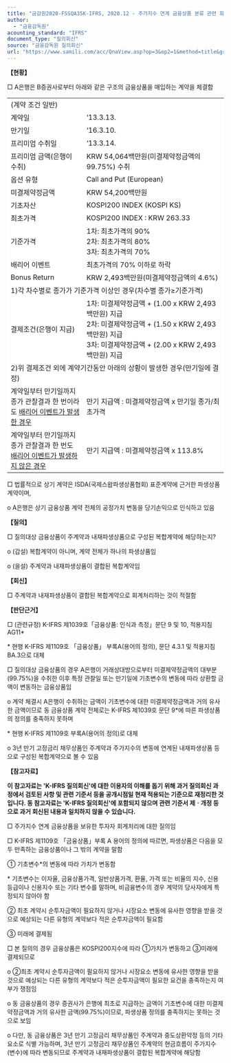 ```yaml
---
title: "금감원2020-FSSQA35K-IFRS, 2020.12 - 주가지수 연계 금융상품 분류 관련 회계처리 (회신일 '14.2.11.)"
author:
  - "금융감독원"
acounting_standard: "IFRS"
document_type: "질의회신"
source: "금융감독원 질의회신"
url: "https://www.samili.com/acc/QnaView.asp?op=3&op2=1&method=title&group=2122-15;1&orgcode=1&searchword=&page=2&code=%EA%B8%88%EA%B0%90%EC%9B%902020%2DFSSQA35%5FK%2DIFRS%3A20201229"
---
```

**【현황】**

□ A은행은 B증권사로부터 아래와 같은 구조의 금융상품을 매입하는 계약을 체결함

<table width="97%"><colgroup><col width="35%" bgcolor="#ffffff"><col width="65%" bgcolor="#ffffff"></colgroup><tbody><tr><td colspan="2"><div>(계약 조건 일반)</div></td></tr><tr><td><div>계약일</div></td><td><div>‘13.3.13.</div></td></tr><tr><td><div>만기일</div></td><td><div>‘16.3.10.</div></td></tr><tr><td><div>프리미엄 수취일</div></td><td><div>‘13.3.14.</div></td></tr><tr><td><div>프리미엄 금액(은행이 수취)</div></td><td><div>KRW 54,064백만원(미결제약정금액의 99.75%) 수취</div></td></tr><tr><td><div>옵션 유형</div></td><td><div>Call and Put (European)</div></td></tr><tr><td><div>미결제약정금액</div></td><td><div>KRW 54,200백만원</div></td></tr><tr><td><div>기초자산</div></td><td><div>KOSPI200 INDEX (KOSPI KS)</div></td></tr><tr><td><div>최초가격</div></td><td><div>KOSPI200 INDEX : KRW 263.33</div></td></tr><tr><td><div>기준가격</div></td><td><div>1차: 최초가격의 90%</div><div>2차: 최초가격의 80%</div><div>3차: 최초가격의 70%</div></td></tr><tr><td><div>배리어 이벤트</div></td><td><div>최초가격의 70% 이하로 하락</div></td></tr><tr><td><div>Bonus Return</div></td><td><div>KRW 2,493백만원(미결제약정금액의 4.6%)</div></td></tr><tr><td colspan="2"><div>1)각 차수별로 종가가 기준가격 이상인 경우(차수별 종가≥기준가격)</div></td></tr><tr><td><div>결제조건(은행이 지급)</div></td><td><div>1차: 미결제약정금액 + (1.00 x KRW 2,493백만원) 지급</div><div>2차: 미결제약정금액 + (1.50 x KRW 2,493백만원) 지급</div><div>3차: 미결제약정금액 + (2.00 x KRW 2,493백만원) 지급</div></td></tr><tr><td colspan="2"><div>2)위 결제조건 외에 계약기간동안 아래의 상황이 발생한 경우(만기일에 결정)</div></td></tr><tr><td><div>계약일부터 만기일까지 종가 관찰결과 한 번이라도 <u>배리어 이벤트가 발생한 경우</u></div></td><td><div>만기 지급액 : 미결제약정금액 x 만기일 종가/최초가격</div></td></tr><tr><td><div>계약일부터 만기일까지 종가 관찰결과 한 번도 <u>배리어 이벤트가 발생하지 않은 경우</u></div></td><td><div>만기 지급액 : 미결제약정금액 x 113.8%</div></td></tr></tbody></table>

  

□ 법률적으로 상기 계약은 ISDA(국제스왑파생상품협회) 표준계약에 근거한 파생상품 계약이며,

o A은행은 상기 금융상품 계약 전체의 공정가치 변동을 당기손익으로 인식하고 있음

  
**【질의】**

□ 질의대상 금융상품이 주계약과 내재파생상품으로 구성된 복합계약에 해당하는지?

o (갑설) 복합계약이 아니며, 계약 전체가 하나의 파생상품임

o (을설) 주계약과 내재파생상품이 결합된 복합계약임

  
  

**【회신】**

□ 주계약과 내재파생상품이 결합된 복합계약으로 회계처리하는 것이 적절함

  
  

**【판단근거】**

□ (관련규정) K-IFRS 제1039호「금융상품: 인식과 측정」문단 9 및 10, 적용지침 AG11\*

\* 현행 K-IFRS 제1109호 「금융상품」 부록A(용어의 정의), 문단 4.3.1 및 적용지침 BA.3으로 대체

  

□ 질의대상 금융상품의 경우 A은행이 거래상대방으로부터 미결제약정금액의 대부분(99.75%)을 수취한 이후 특정 관찰일 또는 만기일에 기초변수의 변동에 따라 상환할 금액이 변동하는 금융상품임

o 계약 체결시 A은행이 수취하는 금액이 기초변수에 대한 미결제약정금액과 거의 유사한 금액이므로 동 금융상품 계약 전체로는 K-IFRS 제1039호 문단 9\*에 따른 파생상품의 정의를 충족하지 못하며

\* 현행 K-IFRS 제1109호 부록A(용어의 정의)로 대체

o 3년 만기 고정금리 채무상품인 주계약과 주가지수의 변동에 연계된 내재파생상품 등으로 구성된 복합계약으로 볼 수 있음

  
**【참고자료】**

**이 참고자료는 'K-IFRS 질의회신'에 대한 이용자의 이해를 돕기 위해 과거 질의회신 과정에서 검토된 사항 및 관련 기준서 등을 공개시점일 현재 적용되는 기준으로 재정리한 것입니다. 동 참고자료는 'K-IFRS 질의회신'에 포함되지 않으며 관련 기준서 제ㆍ개정 등으로 과거 회신된 내용과 일치하지 않을 수 있습니다.**

  

□ 주가지수 연계 금융상품을 보유한 투자자 회계처리에 대한 질의임

  

□ K-IFRS 제1109호 「금융상품」부록 A 용어의 정의에 따르면, 파생상품은 다음을 모두 만족하는 금융상품이나 그 밖의 계약을 말함

  

① 기초변수\*의 변동에 따라 가치가 변동함

\* 기초변수는 이자율, 금융상품가격, 일반상품가격, 환율, 가격 또는 비율의 지수, 신용등급이나 신용지수 또는 기타 변수를 말하며, 비금융변수의 경우 계약의 당사자에게 특정되지 않아야 함

② 최초 계약시 순투자금액이 필요하지 않거나 시장요소 변동에 유사한 영향을 받을 것으로 예상되는 다른 유형의 계약보다 적은 순투자금액이 필요함

③ 미래에 결제됨

  

□ 본 질의의 경우 금융상품은 KOSPI200지수에 따라 ①가치가 변동하고 ③미래에 결제되므로

o ②최초 계약시 순투자금액이 필요하지 않거나 시장요소 변동에 유사한 영향을 받을 것으로 예상되는 다른 유형의 계약보다 적은 순투자금액이 필요한 요건을 충족하는지 여부가 쟁점임

o 동 금융상품의 경우 증권사가 은행에 최초로 지급하는 금액이 기초변수에 대한 미결제약정금액과 거의 유사한 금액(99.75%)이므로, 파생상품 정의를 충족하지는 못하는 것으로 보임

o 다만, 동 금융상품은 3년 만기 고정금리 채무상품인 주계약과 중도상환약정 등의 기타요소로 식별 가능하며, 3년 만기 고정금리 채무상품인 주계약의 현금흐름이 주가지수(변수)에 따라 변동되므로 주계약과 내재파생상품이 결합된 복합계약에 해당함
